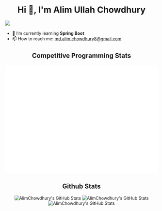 <h1 align="center"> Hi 👋, I'm Alim Ullah Chowdhury</h1>


![](https://komarev.com/ghpvc/?username=AlimChowdhury)

- 🌱 I’m currently learning **Spring Boot**
- 📫 How to reach me: md.alim.chowdhury8@gmail.com

<!--
**AlimChowdhury/AlimChowdhury** is a ✨ _special_ ✨ repository because its `README.md` (this file) appears on your GitHub profile.

Here are some ideas to get you started:

- 🔭 I’m currently working on ...
- 👯 I’m looking to collaborate on ...
- 🤔 I’m looking for help with ...
- 💬 Ask me about ...
- 😄 Pronouns: ...
- ⚡ Fun fact: ...
![](https://raw.githubusercontent.com/AlimChowdhury/cf-stats/main/output/light_card.svg#gh-dark-mode-only)
-->



<h2 align="center"> Competitive Programming Stats </h2>



![](https://raw.githubusercontent.com/AlimChowdhury/cf-stats/main/output/light_card.svg)

<h2 align="center"> Github Stats </h2>
<p align="center">
<img height="170em" alt="AlimChowdhury's GitHub Stats" src="https://github-readme-stats.vercel.app/api?username=AlimChowdhury" />
<img height="170em" src="https://github-readme-stats.vercel.app/api/top-langs/?username=AlimChowdhury&show_icons=true&locale=en&layout=compact" alt="AlimChowdhury's GitHub Stats" />
<br />
<img height="170em" src="http://github-readme-streak-stats.herokuapp.com?user=AlimChowdhury" alt="AlimChowdhury's GitHub Stats" />
</p>
